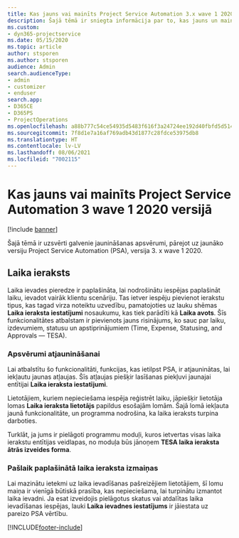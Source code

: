 ```yaml
---
title: Kas jauns vai mainīts Project Service Automation 3.x wave 1 2020 versijā
description: Šajā tēmā ir sniegta informācija par to, kas jauns un mainīts Project Service Automation 3. versijā, wave 1 2020.
ms.custom:
- dyn365-projectservice
ms.date: 05/15/2020
ms.topic: article
author: stsporen
ms.author: stsporen
audience: Admin
search.audienceType:
- admin
- customizer
- enduser
search.app:
- D365CE
- D365PS
- ProjectOperations
ms.openlocfilehash: a88b777c54ce54935d5483f616f3a24724ee192d40fbfd5d514f990e958dd5ea
ms.sourcegitcommit: 7f8d1e7a16af769adb43d1877c28fdce53975db8
ms.translationtype: HT
ms.contentlocale: lv-LV
ms.lasthandoff: 08/06/2021
ms.locfileid: "7002115"
---
```

# <a name="whats-new-or-changed-in-project-service-automation-version-3-wave-1-2020"></a>Kas jauns vai mainīts Project Service Automation 3 wave 1 2020 versijā

[!include [banner](../includes/psa-now-project-operations.md)]

Šajā tēmā ir uzsvērti galvenie jaunināšanas apsvērumi, pārejot uz jaunāko versiju Project Service Automation (PSA), versija 3. x wave 1 2020.

## <a name="time-entry"></a>Laika ieraksts
Laika ievades pieredze ir paplašināta, lai nodrošinātu iespējas paplašināt laiku, ievadot vairāk klientu scenāriju. Tas ietver iespēju pievienot ierakstu tipus, kas tagad virza noteiktu uzvedību, pamatojoties uz lauku shēmas **Laika ieraksta iestatījumi** nosaukumu, kas tiek parādīti kā **Laika avots**. Šīs funkcionalitātes atbalstam ir pievienots jauns risinājums, ko sauc par laiku, izdevumiem, statusu un apstiprinājumiem (Time, Expense, Statusing, and Approvals — TESA).

### <a name="upgrade-consideration"></a>Apsvērumi atjaunināšanai
Lai atbalstītu šo funkcionalitāti, funkcijas, kas ietilpst PSA, ir atjauninātas, lai iekļautu jaunas atļaujas. Šīs atļaujas piešķir lasīšanas piekļuvi jaunajai entītijai **Laika ieraksta iestatījumi**.

Lietotājiem, kuriem nepieciešama iespēja reģistrēt laiku, jāpiešķir lietotāja lomas **Laika ieraksta lietotājs** papildus esošajām lomām. Šajā lomā iekļauta jaunā funkcionalitāte, un programma nodrošina, ka laika ieraksts turpina darboties.

Turklāt, ja jums ir pielāgoti programmu moduļi, kuros ietvertas visas laika ierakstu entītijas veidlapas, no moduļa būs jānoņem **TESA laika ieraksta ātrās izveides forma**.

### <a name="currently-extended-time-entry-changes"></a>Pašlaik paplašinātā laika ieraksta izmaiņas
Lai mazinātu ietekmi uz laika ievadīšanas pašreizējiem lietotājiem, šī lomu maiņa ir vienīgā būtiskā prasība, kas nepieciešama, lai turpinātu izmantot laika ievadni. Ja esat izveidojis pielāgotus skatus vai atdalītas laika ievadīšanas iespējas, lauki **Laika ievadnes iestatījums** ir jāiestata uz pareizo PSA vērtību.


[!INCLUDE[footer-include](../includes/footer-banner.md)]